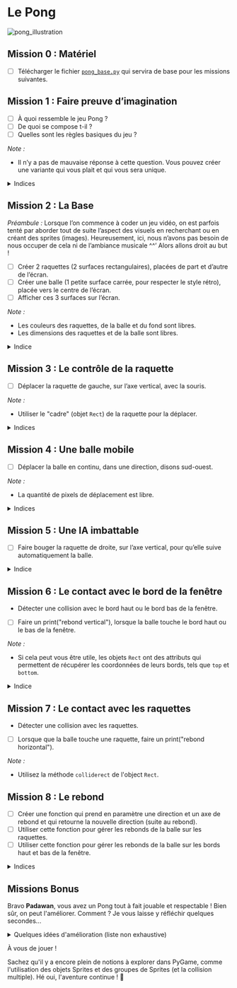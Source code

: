# Le Pong

![pong_illustration](https://github.com/FablabMoebius/Game-Series/assets/14202917/892fb9f3-782e-4e7e-85c3-26d88e74e5a7)

## Mission 0 : Matériel
- [ ] Télécharger le fichier [`pong_base.py`](pong_base.py) qui servira de base pour les missions suivantes.

## Mission 1 : Faire preuve d’imagination
- [ ] À quoi ressemble le jeu Pong ?
- [ ] De quoi se compose t-il ?
- [ ] Quelles sont les règles basiques du jeu ?

_Note :_
- Il n’y a pas de mauvaise réponse à cette question. Vous pouvez créer une variante qui vous plait et qui vous sera unique.

<details>
<summary>Indices</summary>

- [page Wikipédia](https://fr.wikipedia.org/wiki/Pong)
- [vidéo Youtube](https://youtu.be/uStS-2nmnig?si=4EL7QbFCgEnADm-r&t=4)
</details>

## Mission 2 : La Base

_Préambule :_
Lorsque l’on commence à coder un jeu vidéo, on est parfois tenté par aborder tout de suite l’aspect des visuels en recherchant
ou en créant des sprites (images).
Heureusement, ici, nous n’avons pas besoin de nous occuper de cela ni de l’ambiance musicale ^^’ Alors allons droit au but !

- [ ] Créer 2 raquettes (2 surfaces rectangulaires), placées de part et d’autre de l’écran.
- [ ] Créer une balle (1 petite surface carrée, pour respecter le style rétro), placée vers le centre de l’écran.
- [ ] Afficher ces 3 surfaces sur l’écran.

_Note :_
- Les couleurs des raquettes, de la balle et du fond sont libres.
- Les dimensions des raquettes et de la balle sont libres.

<details>
<summary>Indice</summary>

Rappel avec l’exemple de la balle:
```python
# en dehors de la boucle
ball_surface = pygame.Surface((width, height))
ball_surface.fill(color="white")
ball_rectangle = ball_surface.get_rect(center=(x, y))
# dans la boucle
screen.blit(ball_surface, ball_rectangle)
```
</details>

## Mission 3 : Le contrôle de la raquette
- [ ] Déplacer la raquette de gauche, sur l’axe vertical, avec la souris.

_Note :_
- Utiliser le "cadre" (objet `Rect`) de la raquette pour la déplacer.

<details>
<summary>Indices</summary>

- Pour rappel, `pygame.mouse.get_pos()` retourne un tuple (x, y) avec les coordonnées de la position de la souris.
- Exemple pour attribuer une nouvelle position à un objet rectangle : `ball_rectangle.center = (x, y)`.
</details>

## Mission 4 : Une balle mobile
- [ ] Déplacer la balle en continu, dans une direction, disons sud-ouest.

_Note :_
- La quantité de pixels de déplacement est libre.
<details>
<summary>Indices</summary>

- Aller dans une direction, c’est faire un déplacement sur l’axe x et sur l’axe y. Par exemple, la direction (1, 1) : si on l’additionne à la position d’une entité, c’est-à-dire x+1 et y+1, elle va aller vers le sud-est.
- Pour déplacer la position de la balle relativement à sa position actuelle, utilisez `ball_rectangle.move_ip(x, y)`
</details>

## Mission 5 : Une IA imbattable
- [ ] Faire bouger la raquette de droite, sur l’axe vertical, pour qu’elle suive automatiquement la balle.

<details>
<summary>Indice</summary>

- Suivre la balle, c’est avoir la même position en y que la balle.
</details>

## Mission 6 : Le contact avec le bord de la fenêtre
- Détecter une collision avec le bord haut ou le bord bas de la fenêtre.
- [ ] Faire un print("rebond vertical"), lorsque la balle touche le bord haut ou le bas de la fenêtre.

_Note :_
- Si cela peut vous être utile, les objets `Rect` ont des attributs qui permettent de récupérer les coordonnées de leurs bords, tels que `top` et `bottom`.

<details>
<summary>Indice</summary>

- Si vous comparez la position de la balle avec un bord tel que `ball_rectangle.top == 0`, 
préférez utiliser `ball_rectangle.top <= 0`, car si la balle se déplace à plus d’un pixel par frame, elle peut passer de l’autre côté du bord sans que la condition soit vraie.
</details>

## Mission 7 : Le contact avec les raquettes

- Détecter une collision avec les raquettes.
- [ ] Lorsque que la balle touche une raquette, faire un print("rebond horizontal").

_Note :_
- Utilisez la méthode `colliderect` de l'object `Rect`.

## Mission 8 : Le rebond
- [ ] Créer une fonction qui prend en paramètre une direction et un axe de rebond et qui retourne la nouvelle direction (suite au rebond).
- [ ] Utiliser cette fonction pour gérer les rebonds de la balle sur les raquettes.
- [ ] Utiliser cette fonction pour gérer les rebonds de la balle sur les bords haut et bas de la fenêtre.

<details>
<summary>Indices</summary>

- Quand on lance une balle en avant, que se passe-t-il au rebond sur le sol ? Elle va garder sa trajectoire en avant, mais repart en l'air (au lieu de continuer de tomber à travers le sol).  
  On peut dire qu'au rebond sur le sol, sa valeur en y est inversée, mais son x reste le même.
- Un exemple de fonction :
```python
def bounce(direction, axis):  # direction est un tuple (x, y), axis est une chaine de caractère "x" ou "y"
    if axis == "x":
        return ...  # à compléter
    elif axis == "y":
        return ...  # à compléter
```
</details>

## Missions Bonus
Bravo **Padawan**, vous avez un Pong tout à fait jouable et respectable ! 
Bien sûr, on peut l'améliorer. Comment ? Je vous laisse y réfléchir quelques secondes...
<details>
<summary>Quelques idées d'amélioration (liste non exhaustive)</summary>

- compter et afficher un score,
- augmenter la vitesse de la balle,
- proposer un mode 2 joueurs,
- ajouter les effets sonores,
- ajouter des effets/éléments graphiques,
- ajouter des pièges sur la carte,
- ajouter des bonus sur la carte,
- pouvoir mettre en pause,
- enregistrer le meilleur score.
</details>

À vous de jouer !

Sachez qu'il y a encore plein de notions à explorer dans PyGame, comme l'utilisation des objets Sprites et des groupes de Sprites (et la collision multiple). 
Hé oui, l'aventure continue ! 🤩

